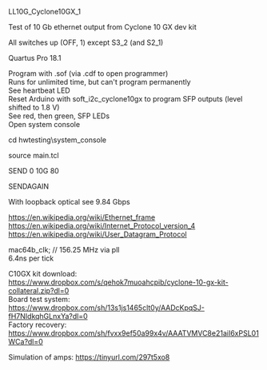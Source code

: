 LL10G_Cyclone10GX_1

Test of 10 Gb ethernet output from Cyclone 10 GX dev kit

All switches up (OFF, 1) except S3_2 (and S2_1)

Quartus Pro 18.1

Program with .sof (via .cdf to open programmer)<br>
Runs for unlimited time, but can't program permanently<br>
See heartbeat LED<br>
Reset Arduino with soft_i2c_cyclone10gx to program SFP outputs (level shifted to 1.8 V)<br>
See red, then green, SFP LEDs<br>
Open system console<br>

 cd hwtesting\\system_console
 
 source main.tcl
 
 SEND 0 10G 80
 
 SENDAGAIN
 
With loopback optical see 9.84 Gbps<br>

https://en.wikipedia.org/wiki/Ethernet_frame <br>
https://en.wikipedia.org/wiki/Internet_Protocol_version_4 <br>
https://en.wikipedia.org/wiki/User_Datagram_Protocol <br>

mac64b_clk; // 156.25 MHz via pll<br>
6.4ns per tick<br>

C10GX kit download: https://www.dropbox.com/s/qehok7muoahcpib/cyclone-10-gx-kit-collateral.zip?dl=0 <br>
  Board test system: https://www.dropbox.com/sh/13s1js1465clt0y/AADcKpqSJ-fH7NIdkqhGLnxYa?dl=0 <br>
  Factory recovery: https://www.dropbox.com/sh/fvxx9ef50a99x4v/AAATVMVC8e21aiI6xPSL01WCa?dl=0 <br>

Simulation of amps: 
https://tinyurl.com/297t5xo8

